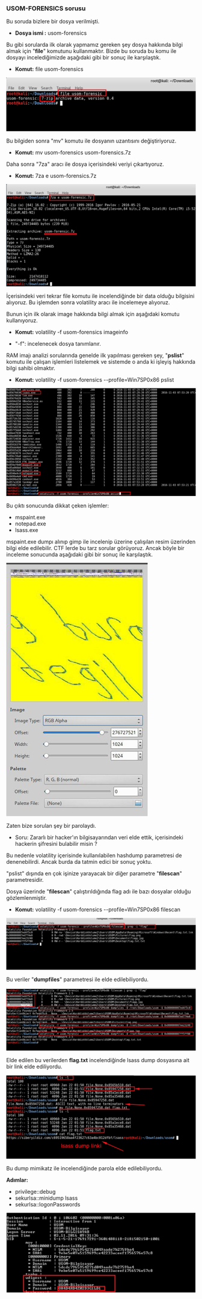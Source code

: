 ### USOM-FORENSICS sorusu

Bu soruda bizlere bir dosya verilmişti.

* **Dosya ismi :** usom-forensics

Bu gibi sorularda ilk olarak yapmamız gereken şey dosya hakkında bilgi almak için "**file**" komutunu kullanmaktır. Bizde bu soruda bu komu ile dosyayı incelediğimizde aşağıdaki gibi bir sonuç ile karşılaştık.

* **Komut:** file usom-forensics

<img src="/resimler/file.png" />


Bu bilgiden sonra "mv" komutu ile dosyanın uzantısını değiştiriyoruz.

* **Komut:** mv usom-forensics usom-forensics.7z

Daha sonra "7za" aracı ile dosya içerisindeki veriyi çıkartıyoruz.

* **Komut:** 7za e usom-forensics.7z

<img src="/resimler/7ze.png" />

İçerisindeki veri tekrar file komutu ile incelendiğinde bir data olduğu bilgisini alıyoruz. Bu işlemden sonra volatility aracı ile incelemeye alıyoruz.

Bunun için ilk olarak image hakkında bilgi almak için aşağıdaki komutu kullanıyoruz.

* **Komut:** volatility -f usom-forensics imageinfo
 - "-f": incelenecek dosya tanımlanır.
 
RAM imajı analizi sorularında genelde ilk yapılması gereken şey, "**pslist**" komutu ile çalışan işlemleri listelemek ve sistemde o anda ki işleyiş hakkında bilgi sahibi olmaktır.

* **Komut:** volatility -f usom-forensics --profile=Win7SP0x86 pslist

<img src="/resimler/pslist.png" />

Bu çıktı sonucunda dikkat çeken işlemler:

 - mspaint.exe
 - notepad.exe
 - lsass.exe
 
 mspaint.exe dumpı alınıp gimp ile incelenip üzerine çalışılan resim üzerinden bilgi elde edilebilir. CTF lerde bu tarz sorular görüyoruz. Ancak böyle bir inceleme sonucunda aşağıdaki gibi bir sonuç ile karşılaştık.
 
 <img src="/resimler/flagdegil.jpg" />

Zaten bize sorulan şey bir parolaydı. 

* Soru: Zararlı bir hacker'ın bilgisayarından veri elde ettik, içerisindeki hackerin şifresini bulabilir misin ?

Bu nedenle volatility içerisinde kullanılabilen hashdump parametresi de denenebilirdi. Ancak burda da tatmin edici bir sonuç yoktu.

"pslist" dışında en çok işinize yarayacak bir diğer parametre "**filescan**" parametresidir.

Dosya üzerinde "**filescan**" çalıştırıldığında flag adı ile bazı dosyalar olduğu gözlemlenmiştir.

* **Komut:** volatility -f usom-forensics --profile=Win7SP0x86 filescan

 <img src="/resimler/filescan.png" />


Bu veriler "**dumpfiles**" parametresi ile elde edilebiliyordu. 

 <img src="/resimler/dumpfiles.png" />

Elde edilen bu verilerden **flag.txt** incelendiğinde lsass dump dosyasına ait bir link elde ediliyordu.

 <img src="/resimler/flag.png" />

Bu dump mimikatz ile incelendiğinde parola elde edilebiliyordu.

**Adımlar:** 

 * privilege::debug
 * sekurlsa::minidump lsass
 * sekurlsa::logonPasswords

 <img src="/resimler/pass.png" />


